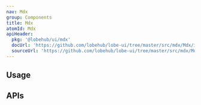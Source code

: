 ```yaml
---
nav: Mdx
group: Components
title: Mdx
atomId: Mdx
apiHeader:
  pkg: '@lobehub/ui/mdx'
  docUrl: 'https://github.com/lobehub/lobe-ui/tree/master/src/mdx/Mdx/index.md'
  sourceUrl: 'https://github.com/lobehub/lobe-ui/tree/master/src/mdx/Mdx/index.ts'
---
```


## Usage

<code src="./demos/index.tsx" nopadding></code>

## APIs

<API></API>
